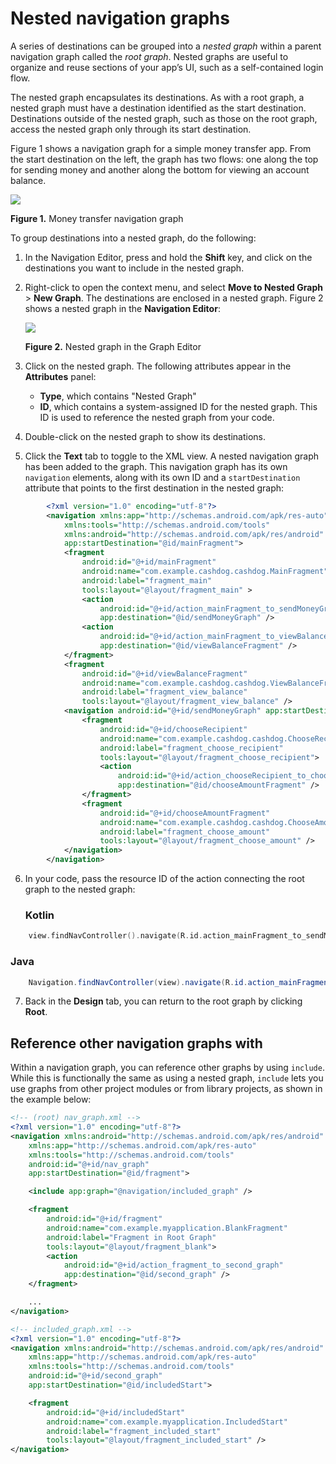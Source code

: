 # Nested navigation graphs

A series of destinations can be grouped into a _nested graph_ within a parent navigation graph called the _root graph_. Nested graphs are useful to organize and reuse sections of your app’s UI, such as a self-contained login flow.

The nested graph encapsulates its destinations. As with a root graph, a nested graph must have a destination identified as the start destination. Destinations outside of the nested graph, such as those on the root graph, access the nested graph only through its start destination.

Figure 1 shows a navigation graph for a simple money transfer app. From the start destination on the left, the graph has two flows: one along the top for sending money and another along the bottom for viewing an account balance.

![](https://developer.android.com/static/images/topic/libraries/architecture/navigation-pre-nestedgraph_2x.png)

**Figure 1.** Money transfer navigation graph

To group destinations into a nested graph, do the following:

1.  In the Navigation Editor, press and hold the **Shift** key, and click on the destinations you want to include in the nested graph.
2.  Right-click to open the context menu, and select **Move to Nested Graph** > **New Graph**. The destinations are enclosed in a nested graph. Figure 2 shows a nested graph in the **Navigation Editor**:
    
    ![](https://developer.android.com/static/images/topic/libraries/architecture/navigation-nestedgraph_2x.png)
    
    **Figure 2.** Nested graph in the Graph Editor
    
3.  Click on the nested graph. The following attributes appear in the **Attributes** panel:
    
    *   **Type**, which contains "Nested Graph"
    *   **ID**, which contains a system-assigned ID for the nested graph. This ID is used to reference the nested graph from your code.
4.  Double-click on the nested graph to show its destinations.
    
5.  Click the **Text** tab to toggle to the XML view. A nested navigation graph has been added to the graph. This navigation graph has its own `navigation` elements, along with its own ID and a `startDestination` attribute that points to the first destination in the nested graph:
    
```xml
        <?xml version="1.0" encoding="utf-8"?>
        <navigation xmlns:app="http://schemas.android.com/apk/res-auto"
            xmlns:tools="http://schemas.android.com/tools"
            xmlns:android="http://schemas.android.com/apk/res/android"
            app:startDestination="@id/mainFragment">
            <fragment
                android:id="@+id/mainFragment"
                android:name="com.example.cashdog.cashdog.MainFragment"
                android:label="fragment_main"
                tools:layout="@layout/fragment_main" >
                <action
                    android:id="@+id/action_mainFragment_to_sendMoneyGraph"
                    app:destination="@id/sendMoneyGraph" />
                <action
                    android:id="@+id/action_mainFragment_to_viewBalanceFragment"
                    app:destination="@id/viewBalanceFragment" />
            </fragment>
            <fragment
                android:id="@+id/viewBalanceFragment"
                android:name="com.example.cashdog.cashdog.ViewBalanceFragment"
                android:label="fragment_view_balance"
                tools:layout="@layout/fragment_view_balance" />
            <navigation android:id="@+id/sendMoneyGraph" app:startDestination="@id/chooseRecipient">
                <fragment
                    android:id="@+id/chooseRecipient"
                    android:name="com.example.cashdog.cashdog.ChooseRecipient"
                    android:label="fragment_choose_recipient"
                    tools:layout="@layout/fragment_choose_recipient">
                    <action
                        android:id="@+id/action_chooseRecipient_to_chooseAmountFragment"
                        app:destination="@id/chooseAmountFragment" />
                </fragment>
                <fragment
                    android:id="@+id/chooseAmountFragment"
                    android:name="com.example.cashdog.cashdog.ChooseAmountFragment"
                    android:label="fragment_choose_amount"
                    tools:layout="@layout/fragment_choose_amount" />
            </navigation>
        </navigation>
```  
    
6.  In your code, pass the resource ID of the action connecting the root graph to the nested graph:
    
    ### Kotlin

```kotlin 
    view.findNavController().navigate(R.id.action_mainFragment_to_sendMoneyGraph)
```

### Java

```java    
    Navigation.findNavController(view).navigate(R.id.action_mainFragment_to_sendMoneyGraph);
```

7.  Back in the **Design** tab, you can return to the root graph by clicking **Root**.
    

Reference other navigation graphs with <include>
------------------------------------------------

Within a navigation graph, you can reference other graphs by using `include`. While this is functionally the same as using a nested graph, `include` lets you use graphs from other project modules or from library projects, as shown in the example below:

```xml
<!-- (root) nav_graph.xml -->
<?xml version="1.0" encoding="utf-8"?>
<navigation xmlns:android="http://schemas.android.com/apk/res/android"
    xmlns:app="http://schemas.android.com/apk/res-auto"
    xmlns:tools="http://schemas.android.com/tools"
    android:id="@+id/nav_graph"
    app:startDestination="@id/fragment">

    <include app:graph="@navigation/included_graph" />

    <fragment
        android:id="@+id/fragment"
        android:name="com.example.myapplication.BlankFragment"
        android:label="Fragment in Root Graph"
        tools:layout="@layout/fragment_blank">
        <action
            android:id="@+id/action_fragment_to_second_graph"
            app:destination="@id/second_graph" />
    </fragment>

    ...
</navigation>

<!-- included_graph.xml -->
<?xml version="1.0" encoding="utf-8"?>
<navigation xmlns:android="http://schemas.android.com/apk/res/android"
    xmlns:app="http://schemas.android.com/apk/res-auto"
    xmlns:tools="http://schemas.android.com/tools"
    android:id="@+id/second_graph"
    app:startDestination="@id/includedStart">

    <fragment
        android:id="@+id/includedStart"
        android:name="com.example.myapplication.IncludedStart"
        android:label="fragment_included_start"
        tools:layout="@layout/fragment_included_start" />
</navigation>
```

